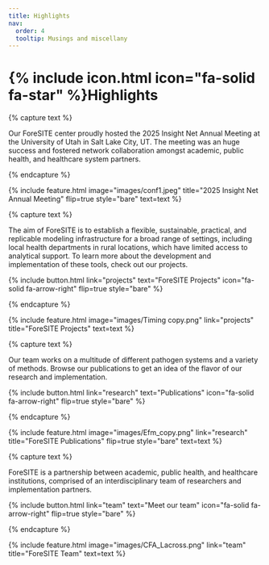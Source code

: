```yaml
---
title: Highlights
nav:
  order: 4
  tooltip: Musings and miscellany
---
```


# {% include icon.html icon="fa-solid fa-star" %}Highlights

{% capture text %}

Our ForeSITE center proudly hosted the 2025 Insight Net Annual Meeting at the University of Utah in Salt Lake City, UT. The meeting was an huge success and fostered network collaboration amongst academic, public health, and healthcare system partners. 

{% endcapture %}

{% include feature.html image="images/conf1.jpeg" title="2025 Insight Net Annual Meeting" flip=true style="bare" text=text %}

{% capture text %}

The aim of ForeSITE is to establish a flexible, sustainable, practical, and replicable modeling infrastructure for a broad range of settings, including local health departments in rural locations, which have limited access to analytical support. To learn more about the development and implementation of these tools, check out our projects.

{% include button.html link="projects" text="ForeSITE Projects" icon="fa-solid fa-arrow-right" flip=true style="bare" %}

{% endcapture %}

{% include feature.html image="images/Timing copy.png" link="projects" title="ForeSITE Projects" text=text %}

{% capture text %}

Our team works on a multitude of different pathogen systems and a variety of methods. Browse our publications to get an idea of the flavor of our research and implementation.

{% include button.html link="research" text="Publications" icon="fa-solid fa-arrow-right" flip=true style="bare" %}

{% endcapture %}

{% include feature.html image="images/Efm_copy.png" link="research" title="ForeSITE Publications" flip=true style="bare" text=text %}

{% capture text %}

ForeSITE is a partnership between academic, public health, and healthcare institutions, comprised of an interdisciplinary team of researchers and implementation partners.

{% include button.html link="team" text="Meet our team" icon="fa-solid fa-arrow-right" flip=true style="bare" %}

{% endcapture %}

{% include feature.html image="images/CFA_Lacross.png" link="team" title="ForeSITE Team" text=text %}
